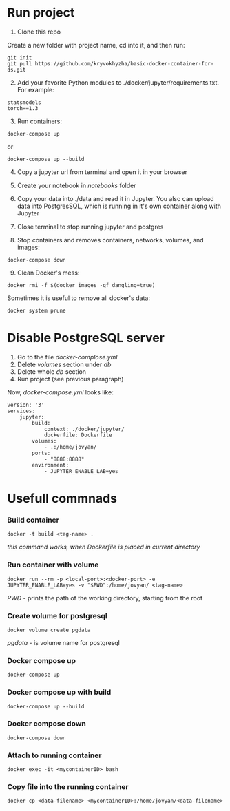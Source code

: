 # Run project
1. Clone this repo

Create a new folder with project name, cd into it, and then run:

```
git init
git pull https://github.com/kryvokhyzha/basic-docker-container-for-ds.git
```

2. Add your favorite Python modules to ./docker/jupyter/requirements.txt. For example:

```
statsmodels
torch==1.3
```

3. Run containers:

```
docker-compose up
```
or
```
docker-compose up --build
```

4. Copy a jupyter url from terminal and open it in your browser

5. Create your notebook in _notebooks_ folder

6. Copy your data into ./data and read it in Jupyter. You also can upload data into PostgresSQL, which is running in it's own container along with Jupyter

7. Close terminal to stop running jupyter and postgres

8. Stop containers and removes containers, networks, volumes, and images:

```
docker-compose down
```

9. Clean Docker's mess:

```
docker rmi -f $(docker images -qf dangling=true)
```

Sometimes it is useful to remove all docker's data:

```
docker system prune
```

# Disable PostgreSQL server
1. Go to the file _docker-complose.yml_
2. Delete _volumes_ section under _db_
3. Delete whole _db_ section 
4. Run project (see previous paragraph)

Now, _docker-compose.yml_ looks like:
```
version: '3'
services: 
    jupyter:
        build: 
            context: ./docker/jupyter/
            dockerfile: Dockerfile
        volumes: 
            - .:/home/jovyan/
        ports: 
            - "8888:8888"
        environment: 
            - JUPYTER_ENABLE_LAB=yes
```

# Usefull commnads
### Build container
```
docker -t build <tag-name> .
```
_this command works, when Dockerfile is placed in current directory_

### Run container with volume
```
docker run --rm -p <local-port>:<docker-port> -e JUPYTER_ENABLE_LAB=yes -v "$PWD":/home/jovyan/ <tag-name>
```
_PWD_ - prints the path of the working directory, starting from the root

### Create volume for postgresql
```
docker volume create pgdata
```

_pgdata_ - is volume name for postgresql

### Docker compose up
```
docker-compose up
```

### Docker compose up with build
```
docker-compose up --build
```

### Docker compose down
```
docker-compose down
```

### Attach to running container
```
docker exec -it <mycontainerID> bash
```

### Copy file into the running container
```
docker cp <data-filename> <mycontainerID>:/home/jovyan/<data-filename>
```

